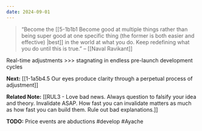 ```yaml
---
date: 2024-09-01
---
```

> “Become the [[5-1b1b1 Become good at multiple things rather than being super good at one specific thing (the former is both easier and effective) |best]] in the world at what you do. Keep redefining what you do until this is true.” – [[Naval Ravikant]]

Real-time adjustments >>> stagnating in endless pre-launch development cycles

**Next:**
[[1-1a5b4.5 Our eyes produce clarity through a perpetual process of adjustment]]

**Related Note:**
[[RUL3 - Love bad news. Always question to falsify your idea and theory. Invalidate ASAP. How fast you can invalidate matters as much as how fast you can build them. Rule out bad explanations.]]

**TODO:**
Price events are abductions #develop #Ayache 
